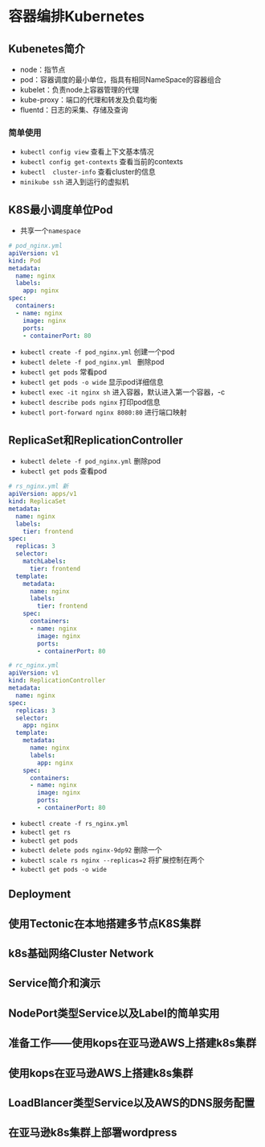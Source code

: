 # 容器编排Kubernetes

## Kubenetes简介

* node：指节点
* pod：容器调度的最小单位，指具有相同NameSpace的容器组合
* kubelet：负责node上容器管理的代理
* kube-proxy：端口的代理和转发及负载均衡
* fluentd：日志的采集、存储及查询

### 简单使用

- `kubectl config view` 查看上下文基本情况
- `kubectl config get-contexts` 查看当前的contexts
- `kubectl  cluster-info` 查看cluster的信息
- `minikube ssh` 进入到运行的虚拟机

## K8S最小调度单位Pod

* 共享一个`namespace`

````yaml
# pod_nginx.yml 
apiVersion: v1
kind: Pod
metadata:
  name: nginx
  labels:
    app: nginx
spec:
  containers:
  - name: nginx
    image: nginx
    ports:
    - containerPort: 80
````

* `kubectl create -f pod_nginx.yml` 创建一个pod
* `kubectl delete -f pod_nginx.yml ` 删除pod
* `kubectl get pods` 常看pod
* `kubectl get pods -o wide` 显示pod详细信息
* `kubectl exec -it nginx sh` 进入容器，默认进入第一个容器，-c
* `kubectl describe pods nginx` 打印pod信息
* `kubectl port-forward nginx 8080:80` 进行端口映射

## ReplicaSet和ReplicationController

* `kubectl delete -f pod_nginx.yml` 删除pod
* `kubectl get pods` 查看pod

````yaml
# rs_nginx.yml 新
apiVersion: apps/v1
kind: ReplicaSet
metadata:
  name: nginx
  labels:
    tier: frontend
spec:
  replicas: 3
  selector:
    matchLabels:
      tier: frontend
  template:
    metadata:
      name: nginx
      labels:
        tier: frontend
    spec:
      containers:
      - name: nginx
        image: nginx
        ports:
        - containerPort: 80
````

````yaml
# rc_nginx.yml
apiVersion: v1
kind: ReplicationController 
metadata:
  name: nginx
spec:
  replicas: 3
  selector:
    app: nginx
  template:
    metadata:
      name: nginx
      labels:
        app: nginx
    spec:
      containers:
      - name: nginx
        image: nginx
        ports:
        - containerPort: 80
````

* `kubectl create -f rs_nginx.yml` 
* `kubectl get rs`
* `kubectl get pods`
* `kubectl delete pods nginx-9dp92` 删除一个
* `kubectl scale rs nginx --replicas=2` 将扩展控制在两个
* `kubectl get pods -o wide`

## Deployment

## 使用Tectonic在本地搭建多节点K8S集群



##  k8s基础网络Cluster Network



## Service简介和演示



## NodePort类型Service以及Label的简单实用



## 准备工作——使用kops在亚马逊AWS上搭建k8s集群



## 使用kops在亚马逊AWS上搭建k8s集群



## LoadBlancer类型Service以及AWS的DNS服务配置

## 在亚马逊k8s集群上部署wordpress